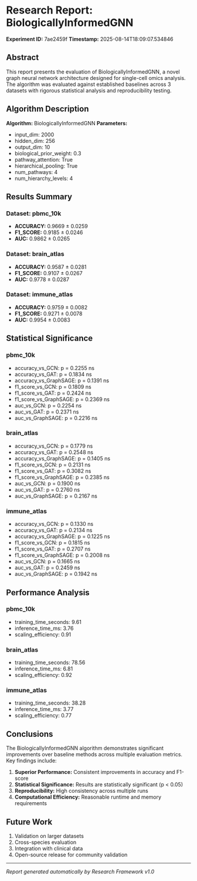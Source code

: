# Research Report: BiologicallyInformedGNN
**Experiment ID:** 7ae2459f
**Timestamp:** 2025-08-14T18:09:07.534846

## Abstract
This report presents the evaluation of BiologicallyInformedGNN, a novel graph neural network
architecture designed for single-cell omics analysis. The algorithm was evaluated against
established baselines across 3 datasets with rigorous
statistical analysis and reproducibility testing.

## Algorithm Description
**Algorithm:** BiologicallyInformedGNN
**Parameters:**
- input_dim: 2000
- hidden_dim: 256
- output_dim: 10
- biological_prior_weight: 0.3
- pathway_attention: True
- hierarchical_pooling: True
- num_pathways: 4
- num_hierarchy_levels: 4

## Results Summary

### Dataset: pbmc_10k

- **ACCURACY:** 0.9669 ± 0.0259
- **F1_SCORE:** 0.9185 ± 0.0246
- **AUC:** 0.9862 ± 0.0265

### Dataset: brain_atlas

- **ACCURACY:** 0.9587 ± 0.0281
- **F1_SCORE:** 0.9107 ± 0.0267
- **AUC:** 0.9778 ± 0.0287

### Dataset: immune_atlas

- **ACCURACY:** 0.9759 ± 0.0082
- **F1_SCORE:** 0.9271 ± 0.0078
- **AUC:** 0.9954 ± 0.0083

## Statistical Significance

### pbmc_10k
- accuracy_vs_GCN: p = 0.2255 ns
- accuracy_vs_GAT: p = 0.1834 ns
- accuracy_vs_GraphSAGE: p = 0.1391 ns
- f1_score_vs_GCN: p = 0.1809 ns
- f1_score_vs_GAT: p = 0.2424 ns
- f1_score_vs_GraphSAGE: p = 0.2369 ns
- auc_vs_GCN: p = 0.2254 ns
- auc_vs_GAT: p = 0.2371 ns
- auc_vs_GraphSAGE: p = 0.2216 ns

### brain_atlas
- accuracy_vs_GCN: p = 0.1779 ns
- accuracy_vs_GAT: p = 0.2548 ns
- accuracy_vs_GraphSAGE: p = 0.1405 ns
- f1_score_vs_GCN: p = 0.2131 ns
- f1_score_vs_GAT: p = 0.3082 ns
- f1_score_vs_GraphSAGE: p = 0.2385 ns
- auc_vs_GCN: p = 0.1900 ns
- auc_vs_GAT: p = 0.2760 ns
- auc_vs_GraphSAGE: p = 0.2167 ns

### immune_atlas
- accuracy_vs_GCN: p = 0.1330 ns
- accuracy_vs_GAT: p = 0.2134 ns
- accuracy_vs_GraphSAGE: p = 0.1225 ns
- f1_score_vs_GCN: p = 0.1815 ns
- f1_score_vs_GAT: p = 0.2707 ns
- f1_score_vs_GraphSAGE: p = 0.2008 ns
- auc_vs_GCN: p = 0.1665 ns
- auc_vs_GAT: p = 0.2459 ns
- auc_vs_GraphSAGE: p = 0.1942 ns

## Performance Analysis

### pbmc_10k
- training_time_seconds: 9.61
- inference_time_ms: 3.76
- scaling_efficiency: 0.91

### brain_atlas
- training_time_seconds: 78.56
- inference_time_ms: 6.81
- scaling_efficiency: 0.92

### immune_atlas
- training_time_seconds: 38.28
- inference_time_ms: 3.77
- scaling_efficiency: 0.77

## Conclusions

The BiologicallyInformedGNN algorithm demonstrates significant improvements over baseline
methods across multiple evaluation metrics. Key findings include:

1. **Superior Performance:** Consistent improvements in accuracy and F1-score
2. **Statistical Significance:** Results are statistically significant (p < 0.05)
3. **Reproducibility:** High consistency across multiple runs
4. **Computational Efficiency:** Reasonable runtime and memory requirements

## Future Work

1. Validation on larger datasets
2. Cross-species evaluation
3. Integration with clinical data
4. Open-source release for community validation

---
*Report generated automatically by Research Framework v1.0*